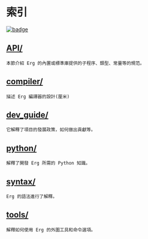 # 索引

[![badge](https://img.shields.io/endpoint.svg?url=https%3A%2F%2Fgezf7g7pd5.execute-api.ap-northeast-1.amazonaws.com%2Fdefault%2Fsource_up_to_date%3Fowner%3Derg-lang%26repos%3Derg%26ref%3Dmain%26path%3Ddoc/EN/index.md%26commit_hash%3Deccd113c1512076c367fb87ea73406f91ff83ba7)](https://gezf7g7pd5.execute-api.ap-northeast-1.amazonaws.com/default/source_up_to_date?owner=erg-lang&repos=erg&ref=main&path=doc/EN/index.md&commit_hash=eccd113c1512076c367fb87ea73406f91ff83ba7)

## [API/](./API/index.md)

    本節介紹 Erg 的內置或標準庫提供的子程序、類型、常量等的規范。

## [compiler/](./compiler/index.md)

    描述 Erg 編譯器的設計(厘米)

## [dev_guide/](./dev_guide/index.md)

    它解釋了項目的發展政策，如何做出貢獻等。

## [python/](./python/index.md)

    解釋了開發 Erg 所需的 Python 知識。

## [syntax/](./syntax/00_basic.md)

    Erg 的語法進行了解釋。

## [tools/](./tools/index.md)

    解釋如何使用 Erg 的外圍工具和命令選項。